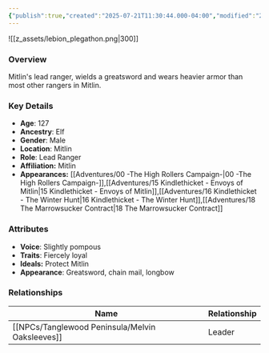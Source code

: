```yaml
---
{"publish":true,"created":"2025-07-21T11:30:44.000-04:00","modified":"2025-09-15T10:15:43.284-04:00","published":"2025-09-15T10:15:43.284-04:00","cssclasses":"","Age":"127","Ancestry":"Elf","Gender":"Male","Location":["Mitlin"],"Role":["Lead Ranger"],"Affiliation":["Mitlin"],"Appearances":["[[00 -The High Rollers Campaign-]]","[[15 Kindlethicket - Envoys of Mitlin]]","[[16 Kindlethicket - The Winter Hunt]]","[[18 The Marrowsucker Contract]]"]}
---
```



![[z_assets/lebion_plegathon.png|300]]

### Overview
Mitlin's lead ranger, wields a greatsword and wears heavier armor than most other rangers in Mitlin.

### Key Details
- **Age**: 127
- **Ancestry**: Elf
- **Gender**: Male
- **Location**: Mitlin
- **Role**: Lead Ranger
- **Affiliation:** Mitlin
- **Appearances:** [[Adventures/00 -The High Rollers Campaign-\|00 -The High Rollers Campaign-]],[[Adventures/15 Kindlethicket - Envoys of Mitlin\|15 Kindlethicket - Envoys of Mitlin]],[[Adventures/16 Kindlethicket - The Winter Hunt\|16 Kindlethicket - The Winter Hunt]],[[Adventures/18 The Marrowsucker Contract\|18 The Marrowsucker Contract]]

### Attributes
- **Voice**: Slightly pompous
- **Traits**: Fiercely loyal
- **Ideals:** Protect Mitlin
- **Appearance**: Greatsword, chain mail, longbow

### Relationships

| Name                  | Relationship |
| --------------------- | ------------ |
| [[NPCs/Tanglewood Peninsula/Melvin Oaksleeves]] | Leader       |
